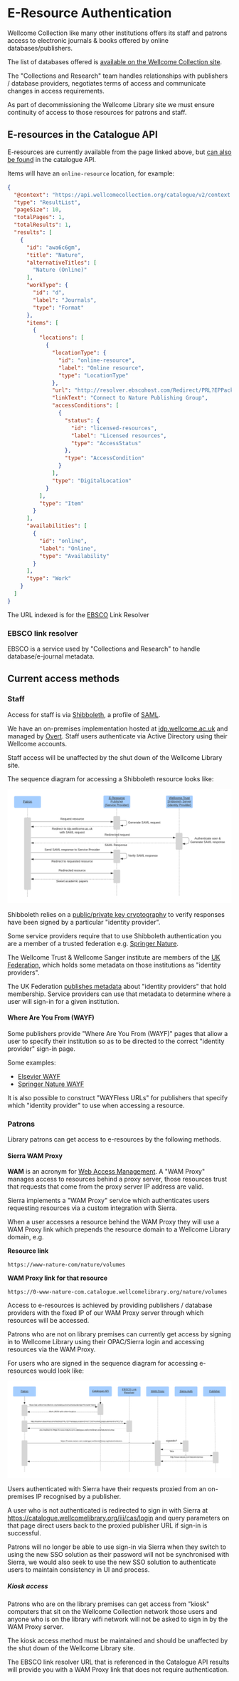 # E-Resource Authentication

Wellcome Collection like many other institutions offers its staff and patrons access to electronic journals & books offered by online databases/publishers.

The list of databases offered is [available on the Wellcome Collection site](https://wellcomecollection.org/pages/YDaP2BMAACUAT7DS).

The "Collections and Research" team handles relationships with publishers / database providers, negotiates terms of access and communicate changes in access requirements.

As part of decommissioning the Wellcome Library site we must ensure continuity of access to those resources for patrons and staff.

## E-resources in the Catalogue API

E-resources are currently available from the page linked above, but [can also be found](https://api.wellcomecollection.org/catalogue/v2/works?query=awa6c6gm&include=items) in the catalogue API.

Items will have an `online-resource` location, for example:

```json
{
  "@context": "https://api.wellcomecollection.org/catalogue/v2/context.json",
  "type": "ResultList",
  "pageSize": 10,
  "totalPages": 1,
  "totalResults": 1,
  "results": [
    {
      "id": "awa6c6gm",
      "title": "Nature",
      "alternativeTitles": [
        "Nature (Online)"
      ],
      "workType": {
        "id": "d",
        "label": "Journals",
        "type": "Format"
      },
      "items": [
        {
          "locations": [
            {
              "locationType": {
                "id": "online-resource",
                "label": "Online resource",
                "type": "LocationType"
              },
              "url": "http://resolver.ebscohost.com/Redirect/PRL?EPPackageLocationID=667.50974.646402&epcustomerid=s7451719",
              "linkText": "Connect to Nature Publishing Group",
              "accessConditions": [
                {
                  "status": {
                    "id": "licensed-resources",
                    "label": "Licensed resources",
                    "type": "AccessStatus"
                  },
                  "type": "AccessCondition"
                }
              ],
              "type": "DigitalLocation"
            }
          ],
          "type": "Item"
        }
      ],
      "availabilities": [
        {
          "id": "online",
          "label": "Online",
          "type": "Availability"
        }
      ],
      "type": "Work"
    }
  ]
}
```

The URL indexed is for the [EBSCO](https://www.ebsco.com/) Link Resolver
                           
### EBSCO link resolver

EBSCO is a service used by "Collections and Research" to handle database/e-journal metadata.

## Current access methods

### Staff

Access for staff is via [Shibboleth](https://en.wikipedia.org/wiki/Shibboleth_Single_Sign-on_architecture), a profile of [SAML](https://en.wikipedia.org/wiki/Security_Assertion_Markup_Language).

We have an on-premises implementation hosted at [idp.wellcome.ac.uk](https://idp.wellcome.ac.uk/idp/shibboleth) and managed by [Overt](https://www.overtsoftware.com/overt-idp/). Staff users authenticate via Active Directory using their Wellcome accounts.

Staff access will be unaffected by the shut down of the Wellcome Library site. 

The sequence diagram for accessing a Shibboleth resource looks like:

![Shibboleth sequence diagram](shibboleth_sequence.png)

Shibboleth relies on a [public/private key cryptography](https://en.wikipedia.org/wiki/Public-key_cryptography) to verify responses have been signed by a particular "identity provider".

Some service providers require that to use Shibboleth authentication you are a member of a trusted federation e.g. [Springer Nature](https://support.springernature.com/en/support/solutions/articles/6000079288-shibboleth-access-for-institutions).

The Wellcome Trust & Wellcome Sanger institute are members of the [UK Federation](https://www.ukfederation.org.uk/content/Documents/IdPInfoList), which holds some metadata on those institutions as "identity providers".

The UK Federation [publishes metadata](https://www.ukfederation.org.uk/content/Documents/MetadataPublicationService) about "identity providers" that hold membership. Service providers can use that metadata to determine where a user will sign-in for a given institution.

#### Where Are You From (WAYF)

Some publishers provide "Where Are You From (WAYF)" pages that allow a user to specify their institution so as to be directed to the correct "identity provider" sign-in page.

Some examples:
- [Elsevier WAYF](https://id.elsevier.com/as/authorization.oauth2?platSite=SD%2Fscience&scope=openid%20email%20profile%20els_auth_info%20els_idp_info%20urn%3Acom%3Aelsevier%3Aidp%3Apolicy%3Aproduct%3Ainst_assoc&response_type=code&redirect_uri=https%3A%2F%2Fwww.sciencedirect.com%2Fuser%2Fidentity%2Flanding&authType=SINGLE_SIGN_IN&prompt=login&client_id=SDFE-v3&state=retryCounter%3D0%26csrfToken%3D6f6cfa12-6004-4123-b92a-136e9adbed72%26idpPolicy%3Durn%253Acom%253Aelsevier%253Aidp%253Apolicy%253Aproduct%253Ainst_assoc%26returnUrl%3Dhttps%253A%252F%252Fwww.sciencedirect.com%26prompt%3Dlogin%26cid%3Datp-86df350e-72da-42e8-acea-61be3e04e40d&dgcid=user-inst-login 
)
- [Springer Nature WAYF](https://wayf.springernature.com/?redirect_uri=https://www.nature.com/)

It is also possible to construct "WAYFless URLs" for publishers that specify which "identity provider" to use when accessing a resource.

### Patrons

Library patrons can get access to e-resources by the following methods.

#### Sierra WAM Proxy 

**WAM** is an acronym for [Web Access Management](https://en.wikipedia.org/wiki/Web_access_management). A "WAM Proxy" manages access to resources behind a proxy server, those resources trust that requests that come from the proxy server IP address are valid. 

Sierra implements a "WAM Proxy" service which authenticates users requesting resources via a custom integration with Sierra.

When a user accesses a resource behind the WAM Proxy they will use a WAM Proxy link which prepends the resource domain to a Wellcome Library domain, e.g.

**Resource link**
```
https://www-nature-com/nature/volumes
```

**WAM Proxy link for that resource**
```
https://0-www-nature-com.catalogue.wellcomelibrary.org/nature/volumes
```

Access to e-resources is achieved by providing publishers / database providers with the fixed IP of our WAM Proxy server through which resources will be accessed. 

Patrons who are not on library premises can currently get access by signing in to Wellcome Library using their OPAC/Sierra login and accessing resources via the WAM Proxy.

For users who are signed in the sequence diagram for accessing e-resources would look like:

![WAM proxy sequence diagram](wam_sequence.png)

Users authenticated with Sierra have their requests proxied from an on-premises IP recognised by a publisher.

A user who is not authenticated is redirected to sign in with Sierra at https://catalogue.wellcomelibrary.org/iii/cas/login and query parameters on that page direct users back to the proxied publisher URL if sign-in is successful.  

Patrons will no longer be able to use sign-in via Sierra when they switch to using the new SSO solution as their password will not be synchronised with Sierra, we would also seek to use the new SSO solution to authenticate users to maintain consistency in UI and process.

##### Kiosk access

Patrons who are on the library premises can get access from "kiosk" computers that sit on the Wellcome Collection network those users and anyone who is on the library wifi network will not be asked to sign in by the WAM Proxy server.

The kiosk access method must be maintained and should be unaffected by the shut down of the Wellcome Library site.

The EBSCO link resolver URL that is referenced in the Catalogue API results will provide you with a WAM Proxy link that does not require authentication.
